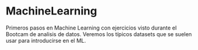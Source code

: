 # MachineLearning
Primeros pasos en Machine Learning con ejercicios visto durante el Bootcam de analisis de datos. Veremos los típicos datasets que se suelen usar para introducirse en el ML.
